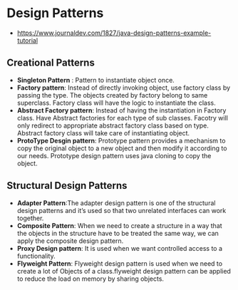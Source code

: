 # Design Patterns
 - https://www.journaldev.com/1827/java-design-patterns-example-tutorial
## Creational Patterns
   - **Singleton Pattern** : Pattern to instantiate object once. 
   - **Factory pattern**: Instead of directly invoking object, use factory class by passing the type. The objects created by factory belong to same superclass. Factory class will have the logic to instantiate the class.
   - **Abstract Factory pattern**: Instead of having the instantiation in Factory class. Have Abstract factories for each type of sub classes. Facotry will only redirect to appropriate abstract factory class based on type. Abstract factory class will take care of instantiating object.
   - **ProtoType Desgin pattern**: Prototype pattern provides a mechanism to copy the original object to a new object and then modify it according to our needs. Prototype design pattern uses java cloning to copy the object. 
   
## Structural Design Patterns
   - **Adapter Pattern**:The adapter design pattern is one of the structural design patterns and it’s used so that two unrelated interfaces can work together. 
   - **Composite Pattern**: When we need to create a structure in a way that the objects in the structure have to be treated the same way, we can apply the composite design pattern.
   - **Proxy Design pattern**: It is used when we want controlled access to a functionality.
   - **Flyweight Pattern**: Flyweight design pattern is used when we need to create a lot of Objects of a class.flyweight design pattern can be applied to reduce the load on memory by sharing objects. 
   
